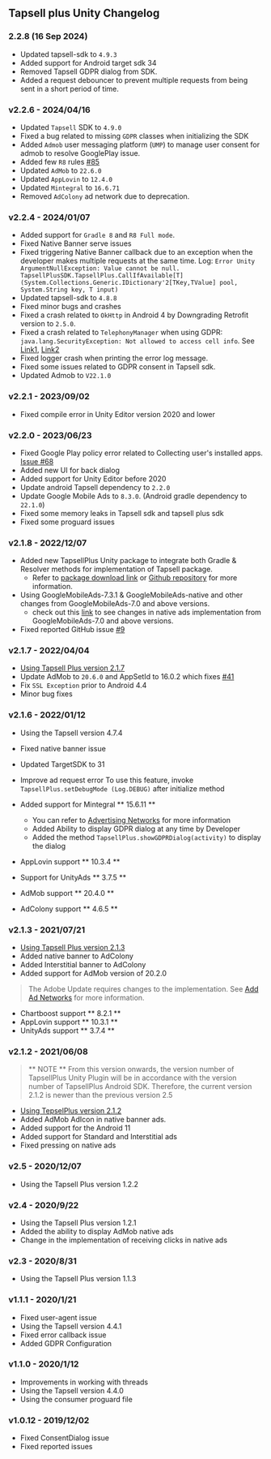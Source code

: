## Tapsell plus Unity Changelog

### 2.2.8 (16 Sep 2024)

- Updated tapsell-sdk to `4.9.3`
- Added support for Android target sdk 34
- Removed Tapsell GDPR dialog from SDK.
- Added a request debouncer to prevent multiple requests from being sent in a short period of
  time.

### v2.2.6 - 2024/04/16

- Updated `Tapsell` SDK to `4.9.0`
- Fixed a bug related to missing `GDPR` classes when initializing the SDK
- Added `Admob` user messaging platform (`UMP`) to manage user consent for admob to resolve GooglePlay issue.
- Added few `R8` rules [#85](https://github.com/tapsellorg/TapsellPlusSDK-AndroidSample/issues/85)
- Updated `AdMob` to `22.6.0`
- Updated `AppLovin` to `12.4.0`
- Updated `Mintegral` to `16.6.71`
- Removed `AdColony` ad network due to deprecation.

### v2.2.4 - 2024/01/07

- Added support for `Gradle 8` and `R8 Full mode`.
- Fixed Native Banner serve issues
- Fixed triggering Native Banner callback due to an exception when the developer makes multiple requests at the same
  time.
  Log: `Error Unity ArgumentNullException: Value cannot be null. TapsellPlusSDK.TapsellPlus.CallIfAvailable[T] (System.Collections.Generic.IDictionary'2[TKey,TValue] pool, System.String key, T input)`
- Updated tapsell-sdk to `4.8.8`
- Fixed minor bugs and crashes
- Fixed a crash related to `OkHttp` in Android 4 by Downgrading Retrofit version to `2.5.0`.
- Fixed a crash related to `TelephonyManager` when using GDPR: `java.lang.SecurityException: Not allowed to access cell info`. See [Link1](https://stackoverflow.com/a/63246124/8291919), [Link2](https://developer.android.com/reference/android/telephony/TelephonyManager#getAllCellInfo())
- Fixed logger crash when printing the error log message.
- Fixed some issues related to GDPR consent in Tapsell sdk.
- Updated Admob to `V22.1.0`

### v2.2.1 - 2023/09/02

- Fixed compile error in Unity Editor version 2020 and lower

### v2.2.0 - 2023/06/23

- Fixed Google Play policy error related to Collecting user's installed
  apps. [Issue #68](https://github.com/tapsellorg/TapsellPlusSDK-AndroidSample/issues/68)
- Added new UI for back dialog
- Added support for Unity Editor before 2020
- Update android Tapsell dependency to `2.2.0`
- Update Google Mobile Ads to `8.3.0`. (Android gradle dependency to `22.1.0`)
- Fixed some memory leaks in Tapsell sdk and tapsell plus sdk
- Fixed some proguard issues

### v2.1.8 - 2022/12/07

* Added new TapsellPlus Unity package to integrate both Gradle & Resolver methods for implementation of Tapsell package.
  - Refer to [package download link](https://github.com/tapsellorg/TapsellPlusSDK-UnityPlugin/releases)
    or [Github repository](https://github.com/tapsellorg/TapsellPlusSDK-UnityPlugin) for more information.
* Using GoogleMobileAds-7.3.1 & GoogleMobileAds-native and other changes from GoogleMobileAds-7.0 and above versions.
  - check out this [link](https://developers.google.com/admob/unity/native) to see changes in native ads implementation
    from GoogleMobileAds-7.0 and above versions.
* Fixed reported GitHub issue [#9](https://github.com/tapsellorg/TapsellPlusSDK-UnitySample2019/issues/9)

### v2.1.7 - 2022/04/04

* [Using Tapsell Plus version 2.1.7](/plus-sdk/android/main/#v217---20220328)
* Update AdMob to `20.6.0` and AppSetId to 16.0.2 which
  fixes [#41](https://github.com/tapsellorg/TapsellPlusSDK-AndroidSample/issues/41)
* Fix `SSL Exception` prior to Android 4.4
* Minor bug fixes

### v2.1.6 - 2022/01/12

* Using the Tapsell version 4.7.4
* Fixed native banner issue
* Updated TargetSDK to 31
* Improve ad request error
  To use this feature, invoke
  `TapsellPlus.setDebugMode (Log.DEBUG)`
  after initialize method

* Added support for Mintegral ** 15.6.11 **
  - You can refer to [Advertising Networks](/plus-sdk/android/add-adnetworks/index.html) for more information

  * Added Ability to display GDPR dialog at any time by Developer

  - Added the method `TapsellPlus.showGDPRDialog(activity)` to display the dialog
* AppLovin support ** 10.3.4 **
* Support for UnityAds ** 3.7.5 **
* AdMob support ** 20.4.0 **
* AdColony support ** 4.6.5 **

### v2.1.3 - 2021/07/21

* [Using Tapsell Plus version 2.1.3](/plus-sdk/android/main/#v213---20210721)
* Added native banner to AdColony
* Added Interstitial banner to AdColony
* Added support for AdMob version of 20.2.0

> The Adobe Update requires changes to the implementation.
> See [Add Ad Networks](/plus-sdk/unity/add-adnetworks/index.html) for more information.

* Chartboost support ** 8.2.1 **
* AppLovin support ** 10.3.1 **
* UnityAds support ** 3.7.4 **

### v2.1.2 - 2021/06/08

> ** NOTE ** From this version onwards, the version number of TapsellPlus Unity Plugin will be in accordance with the
> version number of TapsellPlus Android SDK. Therefore, the current version 2.1.2 is newer than the previous version 2.5

* [Using TepselPlus version 2.1.2](https://docs.tapsell.ir/plus-sdk/android/main/#v212---20210607)
* Added AdMob AdIcon in native banner ads.
* Added support for the Android 11
* Added support for Standard and Interstitial ads
* Fixed pressing on native ads

### v2.5 - 2020/12/07

* Using the Tapsell Plus version 1.2.2

### v2.4 - 2020/9/22

* Using the Tapsell Plus version 1.2.1
* Added the ability to display AdMob native ads
* Change in the implementation of receiving clicks in native ads

### v2.3 - 2020/8/31

* Using the Tapsell Plus version 1.1.3

### v1.1.1 - 2020/1/21

* Fixed user-agent issue
* Using the Tapsell version 4.4.1
* Fixed error callback issue
* Added GDPR Configuration

### v1.1.0 - 2020/1/12

* Improvements in working with threads
* Using the Tapsell version 4.4.0
* Using the consumer proguard file

### v1.0.12 - 2019/12/02

* Fixed ConsentDialog issue
* Fixed reported issues
